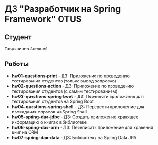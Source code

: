 # ДЗ "Разработчик на Spring Framework" OTUS
## Студент
Гавриличев Алексей<br>
## Работы
* **hw01-questions-print** - ДЗ: Приложение по проведению тестирования студентов (только вывод вопросов)
* **hw02-questions-action** - ДЗ: Приложение по проведению тестирования студентов (с самим тестированием)
* **hw03-questions-spring-boot** - ДЗ: Перенести приложение для тестирования студентов на Spring Boot
* **hw04-questions-spring-shell** - ДЗ: Перевести приложение для проведения опросов на Spring Shell
* **hw05-spring-dao-jdbc** - ДЗ: Создать приложение хранящее информацию о книгах в библиотеке
* **hw06-spring-dao-orm** - ДЗ: Переписать приложение для хранения книг на ORM
* **hw07-spring-dao-data** - ДЗ: Библиотеку на Spring Data JPA

